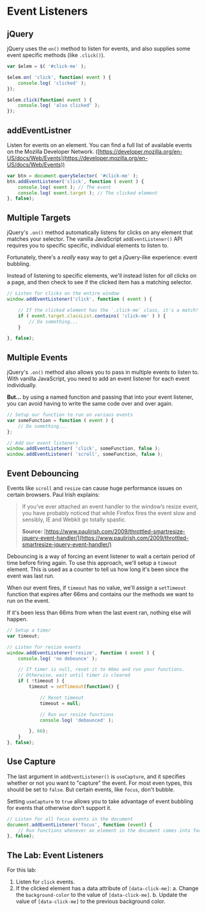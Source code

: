 
# Event Listeners

## jQuery

jQuery uses the `on()` method to listen for events, and also supplies some event specific methods (like `.click()`).

```javascript
var $elem = $( '#click-me' );

$elem.on( 'click', function( event ) {
	console.log( 'clicked' );
});

$elem.click(function( event ) {
	console.log( 'also clicked' );
});
```


## addEventListner

Listen for events on an element. You can find a full list of available events on the Mozilla Developer Network. ([https://developer.mozilla.org/en-US/docs/Web/Events](https://developer.mozilla.org/en-US/docs/Web/Events))

```javascript
var btn = document.querySelector( '#click-me' );
btn.addEventListener('click', function ( event ) {
	console.log( event ); // The event
	console.log( event.target ); // The clicked element
}, false);
```


## Multiple Targets

jQuery's `.on()` method automatically listens for clicks on any element that matches your selector. The vanilla JavaScript `addEventListener()` API requires you to specific specific, individual elements to listen to.

Fortunately, there's a *really* easy way to get a jQuery-like experience: event bubbling.

Instead of listening to specific elements, we'll instead listen for *all* clicks on a page, and then check to see if the clicked item has a matching selector.

```javascript
// Listen for clicks on the entire window
window.addEventListener('click', function ( event ) {

	// If the clicked element has the `.click-me` class, it's a match!
	if ( event.target.classList.contains( 'click-me' ) ) {
		// Do something...
	}

}, false);
```


## Multiple Events

jQuery's `.on()` method also allows you to pass in multiple events to listen to. With vanilla JavaScript, you need to add an event listener for each event individually.

**But...** by using a named function and passing that into your event listener, you can avoid having to write the same code over and over again.

```javascript
// Setup our function to run on various events
var someFunction = function ( event ) {
	// Do something...
};

// Add our event listeners
window.addEventListener( 'click', someFunction, false );
window.addEventListener( 'scroll', someFunction, false );
```


## Event Debouncing

Events like `scroll` and `resize` can cause huge performance issues on certain browsers. Paul Irish explains:

> If you’ve ever attached an event handler to the window’s resize event, you have probably noticed that while Firefox fires the event slow and sensibly, IE and Webkit go totally spastic.
>
> **Source:** [https://www.paulirish.com/2009/throttled-smartresize-jquery-event-handler/](https://www.paulirish.com/2009/throttled-smartresize-jquery-event-handler/)

Debouncing is a way of forcing an event listener to wait a certain period of time before firing again. To use this approach, we'll setup a `timeout` element. This is used as a counter to tell us how long it's been since the event was last run.

When our event fires, if `timeout` has no value, we'll assign a `setTimeout` function that expires after 66ms and contains our the methods we want to run on the event.

If it's been less than 66ms from when the last event ran, nothing else will happen.

```javascript
// Setup a timer
var timeout;

// Listen for resize events
window.addEventListener('resize', function ( event ) {
	console.log( 'no debounce' );

	// If timer is null, reset it to 66ms and run your functions.
	// Otherwise, wait until timer is cleared
	if ( !timeout ) {
		timeout = setTimeout(function() {

			// Reset timeout
			timeout = null;

			// Run our resize functions
			console.log( 'debounced' );

		}, 66);
	}
}, false);
```


## Use Capture

The last argument in `addEventListener()` is `useCapture`, and it specifies whether or not you want to "capture" the event. For most even types, this should be set to `false`. But certain events, like `focus`, don't bubble.

Setting `useCapture` to `true` allows you to take advantage of event bubbling for events that otherwise don't support it.

```javascript
// Listen for all focus events in the document
document.addEventListener('focus', function (event) {
	// Run functions whenever an element in the document comes into focus
}, false);
```


## The Lab: Event Listeners

For this lab:

1. Listen for `click` events.
2. If the clicked element has a data attribute of `[data-click-me]`:
    a. Change the `background-color` to the value of `[data-click-me]`.
    b. Update the value of `[data-click-me]` to the previous background color.